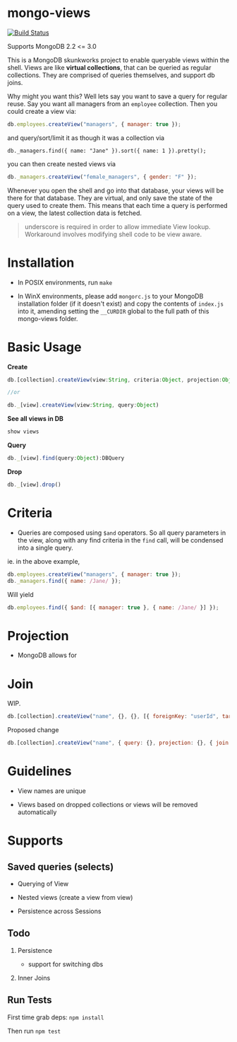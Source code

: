 # mongo-views

[![Build Status](https://travis-ci.org/justinjmoses/mongo-views.svg?branch=master)](https://travis-ci.org/justinjmoses/mongo-views)

Supports MongoDB 2.2 <= 3.0

This is a MongoDB skunkworks project to enable queryable views within the shell. Views are like **virtual collections**, that can be queried as regular collections. They are comprised of queries themselves, and support db joins.

Why might you want this? Well lets say you want to save a query for regular reuse. Say you want all managers from an `employee` collection. Then you could create a view via:

```javascript
db.employees.createView("managers", { manager: true });
```

and query/sort/limit it as though it was a collection via

```
db._managers.find({ name: "Jane" }).sort({ name: 1 }).pretty();
```

you can then create nested views via

```javascript
db._managers.createView("female_managers", { gender: "F" });
```

Whenever you open the shell and go into that database, your views will be there for that database. They are virtual, and only save the state of the query used to create them. This means that each time a query is performed on a view, the latest collection data is fetched.

> underscore is required in order to allow immediate View lookup. Workaround involves modifying shell code to be view aware.

Installation
====

* In POSIX environments, run `make`

* In WinX environments, please add `mongorc.js` to your MongoDB installation folder (if it doesn't exist) and copy the contents of `index.js` into it, amending setting the `__CURDIR` global to the full path of this mongo-views folder.

Basic Usage
=======

__Create__
```javascript
db.[collection].createView(view:String, criteria:Object, projection:Object, join:Array)

//or

db._[view].createView(view:String, query:Object)
```

__See all views in DB__
```javascript
show views
```

__Query__
```javascript
db._[view].find(query:Object):DBQuery
```

__Drop__
```javascript
db._[view].drop()
```

Criteria
========

* Queries are composed using `$and` operators. So all query parameters in the view, along with any find criteria in the `find` call, will be condensed into a single query.

ie. in the above example,

```javascript
db.employees.createView("managers", { manager: true });
db._managers.find({ name: /Jane/ });
```

Will yield

```javascript
db.employees.find({ $and: [{ manager: true }, { name: /Jane/ }] });
```

Projection
==========

* MongoDB allows for

Join
=====

WIP.

```javascript
db.[collection].createView("name", {}, {}, [{ foreignKey: "userId", targets: [ "users": "id" ] }])
```

Proposed change
```javascript
db.[collection].createView("name", { query: {}, projection: {}, { join: [zz{ foreignKey: "userId", targets: [ target: db.users, key: "id" ] }] }})
```


Guidelines
========

* View names are unique

* Views based on dropped collections or views will be removed automatically


Supports
=======

Saved queries (selects)
-------------

* Querying of View

* Nested views (create a view from view)

* Persistence across Sessions


Todo
----

1. Persistence
    * support for switching dbs

1. Inner Joins


Run Tests
----

First time grab deps: `npm install`

Then run `npm test`

